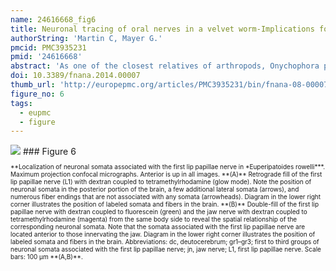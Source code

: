 ```yaml
---
name: 24616668_fig6
title: Neuronal tracing of oral nerves in a velvet worm-Implications for the evolution of the ecdysozoan brain.
authorString: 'Martin C, Mayer G.'
pmcid: PMC3935231
pmid: '24616668'
abstract: 'As one of the closest relatives of arthropods, Onychophora plays an important role in understanding the evolution of arthropod body plans. Currently there is controversy surrounding the evolution of the brain among the ecdysozoan clades, which shows a collar-shaped, circumoral organization in cycloneuralians but a ganglionic architecture in panarthropods. Based on the innervation pattern of lip papillae surrounding the mouth, the onychophoran brain has been interpreted as a circumoral ring, suggesting that this organization is an ancestral feature of Ecdysozoa. However, this interpretation is inconsistent with other published data. To explore the evolutionary origin of the onychophoran mouth and to shed light on the evolution of the ecdysozoan brains, we analyzed the innervation pattern and morphogenesis of the oral lip papillae in the onychophoran Euperipatoides rowelli using DNA labeling, immunocytochemistry, and neuronal tracing techniques. Our morphogenetic data revealed that the seven paired and one unpaired oral lip papillae arise from three anterior-most body segments. Retrograde fills show that only the first and the third nerves supplying the lip papillae are associated with cell bodies within the brain, whereas the second nerve exclusively receives fibers from somata of peripheral neurons located in the lip papillae. According to our anterograde fills and immunocytochemical data, the first nerve supplies the anterior-most pair of lip papillae, whereas the second and the third nerves are associated with the second to fifth and second to eighth lip papillae, respectively. These data suggest that the lip papillae of E. rowelli are mainly innervated by the proto- and deutocerebrum, whereas there are only a few additional cell bodies situated posterior to the brain. According to these findings, the overall innervation pattern of the oral lip papillae in E. rowelli is incompatible with the interpretation of the onychophoran brain as a modified circumoral ring.'
doi: 10.3389/fnana.2014.00007
thumb_url: 'http://europepmc.org/articles/PMC3935231/bin/fnana-08-00007-g0006.gif'
figure_no: 6
tags:
  - eupmc
  - figure
---
```

<img src='http://europepmc.org/articles/PMC3935231/bin/fnana-08-00007-g0006.jpg' style='max-height: 300px'>
### Figure 6
<p style='font-size: 10px;'>**Localization of neuronal somata associated with the first lip papillae nerve in *Euperipatoides rowelli***. Maximum projection confocal micrographs. Anterior is up in all images. **(A)** Retrograde fill of the first lip papillae nerve (L1) with dextran coupled to tetramethylrhodamine (glow mode). Note the position of neuronal somata in the posterior portion of the brain, a few additional lateral somata (arrows), and numerous fiber endings that are not associated with any somata (arrowheads). Diagram in the lower right corner illustrates the position of labeled somata and fibers in the brain. **(B)** Double-fill of the first lip papillae nerve with dextran coupled to fluorescein (green) and the jaw nerve with dextran coupled to tetramethylrhodamine (magenta) from the same body side to reveal the spatial relationship of the corresponding neuronal somata. Note that the somata associated with the first lip papillae nerve are located anterior to those innervating the jaw. Diagram in the lower right corner illustrates the position of labeled somata and fibers in the brain. Abbreviations: dc, deutocerebrum; gr1–gr3; first to third groups of neuronal somata associated with the first lip papillae nerve; jn, jaw nerve; L1, first lip papillae nerve. Scale bars: 100 μm **(A,B)**.</p>